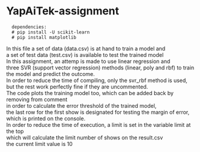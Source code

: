 # YapAiTek-assignment
      
      dependencies:
      # pip install -U scikit-learn
      # pip install matplotlib

In this file a set of data (data.csv) is at hand to train a model and  
a set of test data (test.csv) is available to test the trained model  
In this assignment, an attemp is made to use linear regression and   
three SVR (support vector regression) methods (linear, poly and rbf) to train the model and predict the outcome.  
In order to reduce the time of compiling, only the svr_rbf method is used,   
but the rest work perfectly fine if they are uncommented.  
The code plots the training model too, which can be added back by removing from comment   
in order to calculate the error threshold of the trained model,  
the last row for the first show is designated for testing the margin of error, which is printed on the console.  
In order to reduce the time of execution, a limit is set in the variable limit at the top  
which will calculate the limit number of shows on the result.csv  
the current limit value is 10  
